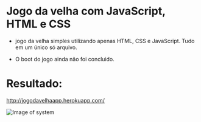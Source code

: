 # Jogo da velha com JavaScript, HTML e CSS

- jogo da velha simples utilizando apenas HTML, CSS e JavaScript. Tudo em um único só arquivo.

- O boot do jogo ainda não foi concluido.

# Resultado: 

http://jogodavelhaapp.herokuapp.com/
 
![Image of system](https://raw.githubusercontent.com/Otavio15/jogo_da_velha_js/master/jogo.png)

